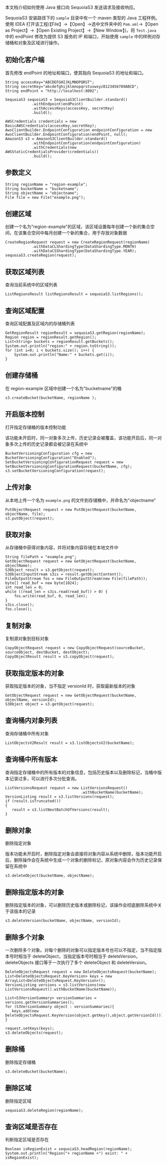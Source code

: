本文档介绍如何使用 Java 接口向 SequoiaS3 发送请求及接收响应。

SequoiaS3 安装路径下的 `sample` 目录中有一个 maven 类型的 Java 工程样例。
使用 IDEA 打开该工程(【File】->【Open】->选中文件夹中的 `Pom.xml`->【Open as Project】->【Open Existing Project】->【New Window】)，将 `Test.java` 中的 endPoint 修改为提供 S3 服务的 IP 和端口，开始使用 `sample` 中的样例对存储桶和对象及区域进行操作。

初始化客户端
----

首先修改 endPoint 的地址和端口，使其指向 SequoiaS3 的地址和端口。

```lang-java
String accessKey="ABCDEFGHIJKLMNOPQRST";
String secretKey="abcdefghijklmnopqrstuvwxyz0123456789ABCD";
String endPoint = "http://localhost:8002";

SequoiaS3 sequoiaS3 = SequoiaS3ClientBuilder.standard()
            .withEndpoint(endPoint)
            .withAccessKeys(accessKey, secretKey)
            .build();

AWSCredentials credentials = new BasicAWSCredentials(accessKey,secretKey);
AwsClientBuilder.EndpointConfiguration endpointConfiguration = new AwsClientBuilder.EndpointConfiguration(endPoint, null);
AmazonS3 s3 = AmazonS3ClientBuilder.standard()
            .withEndpointConfiguration(endpointConfiguration)
            .withCredentials(new AWSStaticCredentialsProvider(credentials))
            .build();
```

参数定义
----

```lang-java
String regionName = "region-example";
String bucketName = "bucketname";
String objectName = "objectname";
File file = new File("example.png");
```

创建区域
----

创建一个名为"region-example"的区域，该区域设置每年创建一个新的集合空间，在该集合空间中每月创建一个新的集合，用于存放对象数据

```lang-java
CreateRegionRequest request = new CreateRegionRequest(regionName)
            .withDataCLShardingType(DataShardingType.MONTH)
            .withDataCSShardingType(DataShardingType.YEAR);
sequoiaS3.createRegion(request);
```

获取区域列表
----

查询当前系统中的区域列表

```lang-java
ListRegionsResult listRegionsResult = sequoiaS3.listRegions();
```

查询区域配置
----

查询区域配置及区域内的存储桶列表

```lang-java
GetRegionResult regionResult = sequoiaS3.getRegion(regionName);
Region region = regionResult.getRegion();
List<String> buckets = regionResult.getBuckets();
System.out.println("region:" + region.toString());
for (int i=0; i < buckets.size(); i++) {
    System.out.println("Name:" + buckets.get(i));
}
```

创建存储桶
----

在 region-example 区域中创建一个名为"bucketname"的桶

```lang-java
s3.createBucket(bucketName, regionName );
```

开启版本控制
----

打开指定存储桶的版本控制功能

该功能未开启时，同一对象多次上传，历史记录会被覆盖，该功能开启后，同一对象多次上传的历史记录都会被记录在系统中

```lang-java
BucketVersioningConfiguration cfg = new BucketVersioningConfiguration("Enabled");
SetBucketVersioningConfigurationRequest request = new SetBucketVersioningConfigurationRequest(bucketName, cfg);
s3.setBucketVersioningConfiguration(request);
```

上传对象
----

从本地上传一个名为 `example.png` 的文件到存储桶中，并命名为"objectname"

```lang-java
PutObjectRequest request = new PutObjectRequest(bucketName, objectName, file);
s3.putObject(request);
```

获取对象
----

从存储桶中获得对象内容，并将对象内容存储在本地文件中

```lang-java
String filePath = "example.png";
GetObjectRequest request = new GetObjectRequest(bucketName, objectName);
S3Object result = s3.getObject(request);
S3ObjectInputStream s3is = result.getObjectContent();
FileOutputStream fos = new FileOutputStream(new File(filePath));
byte[] read_buf = new byte[1024];
int read_len = 0;
while ((read_len = s3is.read(read_buf)) > 0) {
    fos.write(read_buf, 0, read_len);
}
s3is.close();
fos.close();
```

复制对象
----

复制源对象到目标对象

```lang-java
CopyObjectRequest request = new CopyObjectRequest(sourceBucket, sourceObject, destBucket, destObject);
CopyObjectResult result = s3.copyObject(request);
```

获取指定版本的对象
----

获取指定版本的对象，当不指定 versionId 时，获取最新版本的对象

```lang-java
GetObjectRequest request = new GetObjectRequest(bucketName, objectName, versionId);
S3Object object = s3.getObject(request);
```

查询桶内对象列表
----

查询存储桶中所有对象

```lang-java
ListObjectsV2Result result = s3.listObjectsV2(bucketName);
```

查询桶中所有版本
----

查询指定存储桶中的所有版本的对象信息，包括历史版本以及删除标记，当桶中版本记录过多，可以进行多次分批查询。

```lang-java
ListVersionsRequest request = new ListVersionsRequest()
                                  .withBucketName(bucketName);
VersionListing result = s3.listVersions(request);
if (result.isTruncated())
{
   result = s3.listNextBatchOfVersions(result);
}
```

删除对象
----

删除指定对象

版本功能未开启时，删除指定对象会直接将对象内容从系统中删除，版本功能开启后，删除操作会在系统中生成一个对象的删除标记，原对象内容会作为历史记录保留在系统中

```lang-java
s3.deleteObject(bucketName, objectName);
```

删除指定版本的对象
----

删除指定版本的对象，可以删除历史版本或删除标记，该操作会彻底删除系统中关于该版本的记录

```lang-java
s3.deleteVersion(bucketName, objectName, versionId);
```

删除多个对象
----

一次删除多个对象。对每个删除的对象可以指定版本号也可以不指定，当不指定版本号时相当于 deleteObject，当指定版本号时相当于 deleteVersion，deleteObjects 接口等于一次执行了多个 deleteObject 和 deleteVersion。

```lang-java
DeleteObjectsRequest request = new DeleteObjectsRequest(bucketName);
List<DeleteObjectsRequest.KeyVersion> keys = new ArrayList<DeleteObjectsRequest.KeyVersion>();
VersionListing versions = s3.listVersions(new ListVersionsRequest().withBucketName(bucketName));

List<S3VersionSummary> versionSummaries = versions.getVersionSummaries();
for (S3VersionSummary object : versionSummaries){
   keys.add(new DeleteObjectsRequest.KeyVersion(object.getKey(),object.getVersionId()));
}

request.setKeys(keys);
s3.deleteObjects(request);
```

删除桶
----

删除指定存储桶

```lang-java
s3.deleteBucket(bucketName);
```

删除区域
----

删除指定区域

```lang-java
sequoiaS3.deleteRegion(regionName);
```

查询区域是否存在
----

判断指定区域是否存在

```lang-java
Boolean isRegionExist = sequoiaS3.headRegion(regionName);
System.out.println("Region("+ regionName +") exist: " + isRegionExist);
```






